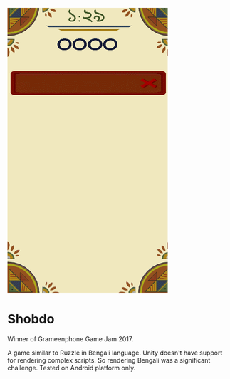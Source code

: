 ![Alt Text](shobdo.gif)

# Shobdo
Winner of Grameenphone Game Jam 2017. 

A game similar to Ruzzle in Bengali language. Unity doesn't have support for rendering complex scripts. So rendering Bengali was a significant challenge. Tested on Android platform only. 
